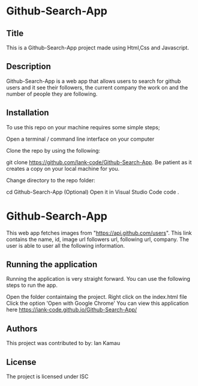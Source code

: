 # Github-Search-App
## Title
This is a Github-Search-App project made using Html,Css and Javascript.

## Description
Github-Search-App is a web app that allows users to search for github users and it see their followers, the current company the work on and the number of people they are following.

## Installation
To use this repo on your machine requires some simple steps;

Open a terminal / command line interface on your computer

Clone the repo by using the following:

git clone https://github.com/Iank-code/Github-Search-App. Be patient as it creates a copy on your local machine for you.

Change directory to the repo folder:

cd Github-Search-App (Optional) Open it in Visual Studio Code code . 
# Github-Search-App
This web app fetches images from "https://api.github.com/users". This link contains the name, id, image url followers url, following url, company. The user is able to user all the following information.

## Running the application
Running the application is very straight forward. You can use the following steps to run the app.

Open the folder containtaing the project. Right click on the index.html file Click the option 'Open with Google Chrome' You can view this application here https://iank-code.github.io/Github-Search-App/

## Authors
This project was contributed to by: Ian Kamau

## License
The project is licensed under ISC